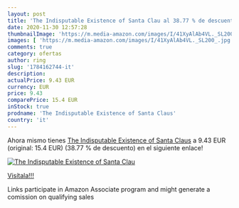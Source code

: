 ```yaml
---
layout: post
title: 'The Indisputable Existence of Santa Clau al 38.77 % de descuento'
date: 2020-11-30 12:57:28
thumbnailImage: 'https://m.media-amazon.com/images/I/41XyAlAb4VL._SL200_.jpg'
images: [ 'https://m.media-amazon.com/images/I/41XyAlAb4VL._SL200_.jpg' ]
comments: true
category: ofertas
author: ring
slug: '1784162744-it'
description:
actualPrice: 9.43 EUR
currency: EUR
price: 9.43
comparePrice: 15.4 EUR
inStock: true
prodname: 'The Indisputable Existence of Santa Claus'
country: 'it'
---
```


Ahora mismo tienes [The Indisputable Existence of Santa Claus](https://www.amazon.it/dp/1784162744/?tag=tolees00-21) a 9.43 EUR (original: 15.4 EUR) (38.77 %  de descuento) en el siguiente enlace!

[![The Indisputable Existence of Santa Clau](https://m.media-amazon.com/images/I/41XyAlAb4VL._SL200_.jpg)](https://www.amazon.it/dp/1784162744/?tag=tolees00-21)

[Visítala!!!](https://www.amazon.it/dp/1784162744/?tag=tolees00-21)

Links participate in Amazon Associate program and might generate a comission on qualifying sales
